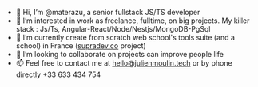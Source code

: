 - 👋 Hi, I’m @materazu, a senior fullstack JS/TS developer
- 👀 I’m interested in work as freelance, fulltime, on big projects. My killer stack : Js/Ts, Angular-React/Node/Nestjs/MongoDB-PgSql
- 🌱 I’m currently create from scratch web school's tools suite (and a school) in France ([supradev.co](https://supradev.co) project)
- 💞️ I’m looking to collaborate on projects can improve people life
- 📫 Feel free to contact me at hello@julienmoulin.tech or by phone directly +33 633 434 754

<!---
materazu/materazu is a ✨ special ✨ repository because its `README.md` (this file) appears on your GitHub profile.
You can click the Preview link to take a look at your changes.
--->
